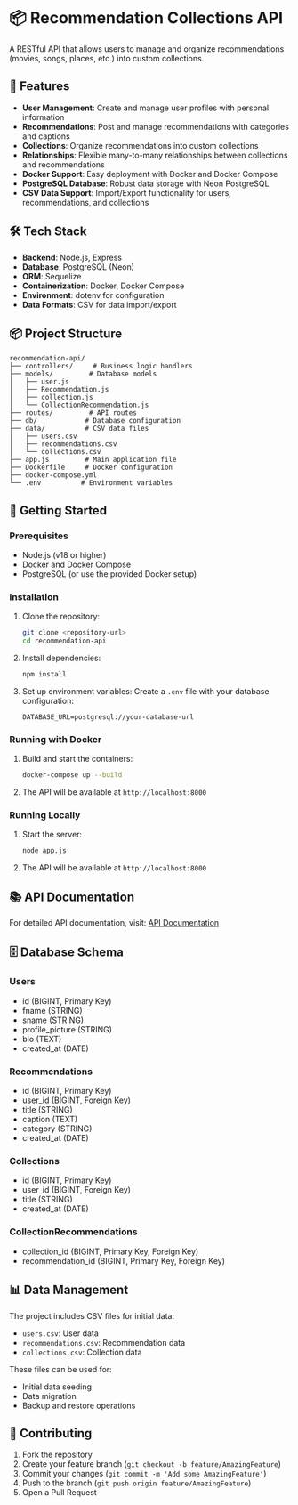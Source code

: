 # 📦 Recommendation Collections API

A RESTful API that allows users to manage and organize recommendations (movies, songs, places, etc.) into custom collections.

## 🚀 Features

- **User Management**: Create and manage user profiles with personal information
- **Recommendations**: Post and manage recommendations with categories and captions
- **Collections**: Organize recommendations into custom collections
- **Relationships**: Flexible many-to-many relationships between collections and recommendations
- **Docker Support**: Easy deployment with Docker and Docker Compose
- **PostgreSQL Database**: Robust data storage with Neon PostgreSQL
- **CSV Data Support**: Import/Export functionality for users, recommendations, and collections

## 🛠️ Tech Stack

- **Backend**: Node.js, Express
- **Database**: PostgreSQL (Neon)
- **ORM**: Sequelize
- **Containerization**: Docker, Docker Compose
- **Environment**: dotenv for configuration
- **Data Formats**: CSV for data import/export

## 📦 Project Structure

```
recommendation-api/
├── controllers/     # Business logic handlers
├── models/         # Database models
│   ├── user.js
│   ├── Recommendation.js
│   ├── collection.js
│   └── CollectionRecommendation.js
├── routes/         # API routes
├── db/            # Database configuration
├── data/          # CSV data files
│   ├── users.csv
│   ├── recommendations.csv
│   └── collections.csv
├── app.js         # Main application file
├── Dockerfile     # Docker configuration
├── docker-compose.yml
└── .env          # Environment variables
```

## 🚀 Getting Started

### Prerequisites

- Node.js (v18 or higher)
- Docker and Docker Compose
- PostgreSQL (or use the provided Docker setup)

### Installation

1. Clone the repository:
   ```bash
   git clone <repository-url>
   cd recommendation-api
   ```

2. Install dependencies:
   ```bash
   npm install
   ```

3. Set up environment variables:
   Create a `.env` file with your database configuration:
   ```
   DATABASE_URL=postgresql://your-database-url
   ```

### Running with Docker

1. Build and start the containers:
   ```bash
   docker-compose up --build
   ```

2. The API will be available at `http://localhost:8000`

### Running Locally

1. Start the server:
   ```bash
   node app.js
   ```

2. The API will be available at `http://localhost:8000`

## 📚 API Documentation

For detailed API documentation, visit: [API Documentation](https://documenter.getpostman.com/view/23481716/2sB2cd5yL4)

## 🗄️ Database Schema

### Users
- id (BIGINT, Primary Key)
- fname (STRING)
- sname (STRING)
- profile_picture (STRING)
- bio (TEXT)
- created_at (DATE)

### Recommendations
- id (BIGINT, Primary Key)
- user_id (BIGINT, Foreign Key)
- title (STRING)
- caption (TEXT)
- category (STRING)
- created_at (DATE)

### Collections
- id (BIGINT, Primary Key)
- user_id (BIGINT, Foreign Key)
- title (STRING)
- created_at (DATE)

### CollectionRecommendations
- collection_id (BIGINT, Primary Key, Foreign Key)
- recommendation_id (BIGINT, Primary Key, Foreign Key)

## 📊 Data Management

The project includes CSV files for initial data:
- `users.csv`: User data
- `recommendations.csv`: Recommendation data
- `collections.csv`: Collection data

These files can be used for:
- Initial data seeding
- Data migration
- Backup and restore operations

## 🤝 Contributing

1. Fork the repository
2. Create your feature branch (`git checkout -b feature/AmazingFeature`)
3. Commit your changes (`git commit -m 'Add some AmazingFeature'`)
4. Push to the branch (`git push origin feature/AmazingFeature`)
5. Open a Pull Request


